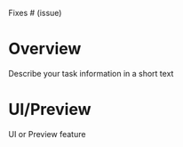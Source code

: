 Fixes # (issue)

# Overview

Describe your task information in a short text

# UI/Preview

UI or Preview feature
